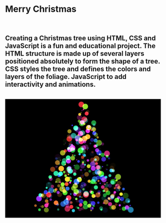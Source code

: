 <h1>Merry Christmas</h1>
<br>

<h2>Creating a Christmas tree using HTML, CSS and JavaScript is a fun and educational project.
The HTML structure is made up of several layers positioned absolutely to form the shape of a tree. CSS styles the tree and defines the colors and layers of the foliage. JavaScript to add interactivity and animations.</h2>
<br>

<img src="https://github.com/Josetelma/Project-Christmas/blob/main/assets/img.JPG?raw=true"/>
